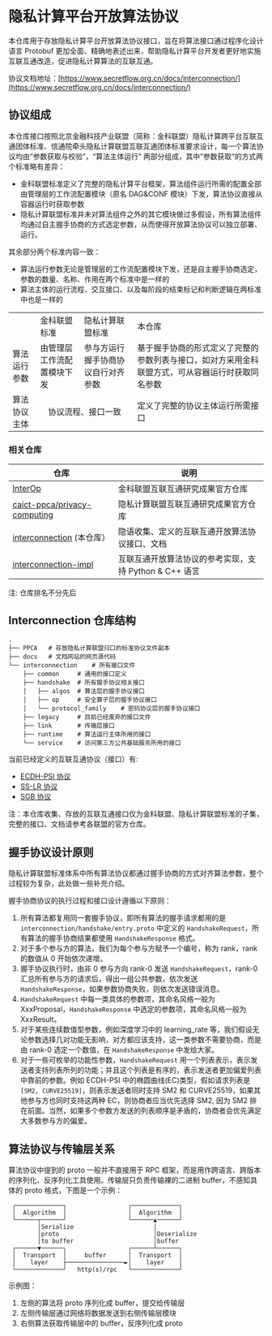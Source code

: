 # 隐私计算平台开放算法协议

本仓库用于存放隐私计算平台开放算法协议接口，旨在将算法接口通过程序化设计语言 Protobuf 更加全面、精确地表述出来，帮助隐私计算平台开发者更好地实施互联互通改造，促进隐私计算算法的互联互通。

协议文档地址：[https://www.secretflow.org.cn/docs/interconnection/](https://www.secretflow.org.cn/docs/interconnection/)

## 协议组成

本仓库接口按照北京金融科技产业联盟（简称：金科联盟）隐私计算跨平台互联互通团体标准、信通院牵头隐私计算联盟互联互通团体标准要求设计，每一个算法协议均由“参数获取与校验”，“算法主体运行” 两部分组成，其中”参数获取“的方式两个标准略有差异：

- 金科联盟标准定义了完整的隐私计算平台框架，算法组件运行所需的配置全部由管理层的工作流配置模块（原名 DAG&CONF 模块）下发，算法协议直接从容器运行时获取参数
- 隐私计算联盟标准并未对算法组件之外的其它模块做过多假设，所有算法组件均通过自主握手协商的方式选定参数，从而使得开放算法协议可以独立部署、运行。

其余部分两个标准内容一致：

- 算法运行参数无论是管理层的工作流配置模块下发，还是自主握手协商选定，参数的数量、名称、作用在两个标准中是一样的
- 算法主体的运行流程、交互接口、以及每阶段的结束标记和判断逻辑在两标准中也是一样的

<table>
    <tr>
        <td></td>
        <td>金科联盟标准</td>
        <td>隐私计算联盟标准</td>
        <td>本仓库</td>
    <tr>
    <tr>
        <td>算法运行参数</td>
        <td>由管理层工作流配置模块下发</td>
        <td>参与方运行握手协商协议自行对齐参数</td>
        <td>基于握手协商的形式定义了完整的参数列表与接口，如对方采用金科联盟方式，可从容器运行时获取同名参数</td>
    <tr>
    <tr>
        <td>算法协议主体</td>
        <td colspan="2" style="text-align: center;">协议流程、接口一致</td>
        <td>定义了完整的协议主体运行所需接口</td>
    <tr>
</table>

### 相关仓库

| 仓库                                                                              | 说明                                 |
|---------------------------------------------------------------------------------|------------------------------------|
| [InterOp](https://github.com/secretflow/interop)                                | 金科联盟互联互通研究成果官方仓库                   |
| [caict-ppca/privacy-computing](https://github.com/caict-ppca/privacy-computing) | 隐私计算联盟互联互通研究成果官方仓库                 |
| [interconnection](https://github.com/secretflow/interconnection) (本仓库）          | 隐语收集、定义的互联互通开放算法协议接口、文档            |
| [interconnection-impl](https://github.com/secretflow/interconnection-impl)      | 互联互通开放算法协议的参考实现，支持 Python & C++ 语言 |

注: 仓库排名不分先后

## Interconnection 仓库结构

```
.
├── PPCA   # 存放隐私计算联盟归口的标准协议文件副本
├── docs   # 文档网站的网页源代码
└── interconnection    # 所有接口文件
    ├── common     # 通用的接口定义
    ├── handshake  # 所有握手协议相关接口
    │   ├── algos  # 算法层的握手协议接口
    │   ├── op     # 安全算子层的握手协议接口
    │   └── protocol_family    # 密码协议层的握手协议接口
    ├── legacy     # 目前已经废弃的接口文件
    ├── link       # 传输层接口
    ├── runtime    # 算法运行主体所用的接口
    └── service    # 访问第三方公共基础服务所用的接口

```

当前已经定义的互联互通协议（接口）有:

- [ECDH-PSI 协议](./PPCA/open-protocols/ECDH-PSI.pdf)
- [SS-LR 协议](./PPCA/open-protocols/SS-LR.pdf)
- [SGB 协议](./PPCA/open-protocols/SGB.pdf)

注：本仓库收集、存放的互联互通接口仅为金科联盟、隐私计算联盟标准的子集，完整的接口、文档请参考各联盟的官方仓库。


## 握手协议设计原则

隐私计算联盟标准体系中所有算法协议都通过握手协商的方式对齐算法参数，整个过程较为复杂，此处做一些补充介绍。

握手协商协议的执行过程和接口设计遵循以下原则：

1. 所有算法都复用同一套握手协议，即所有算法的握手请求都用的是 `interconnection/handshake/entry.proto` 中定义的 `HandshakeRequest`，所有算法的握手协商结果都使用 `HandshakeResponse` 格式。
2. 对于多个参与方的算法，我们为每个参与方赋予一个编号，称为 rank，rank 的数值从 0 开始依次递增。
3. 握手协议执行时，由非 0 参与方向 rank-0 发送 `HandshakeRequest`，rank-0 汇总所有参与方的请求后，得出一组公共参数，依次发送 `HandshakeResponse`，如果参数协商失败，则依次发送错误消息。
4. `HandshakeRequest` 中每一类具体的参数项，其命名风格一般为 XxxProposal，`HandshakeResponse` 中选定的参数项，其命名风格一般为 XxxResult。
5. 对于某些连续数值型参数，例如深度学习中的 learning_rate 等，我们假设无论参数选择几对功能无影响，对方都应该支持，这一类参数不需要协商，而是由 rank-0 选定一个数值，在 `HandshakeResponse` 中发给大家。
6. 对于一些可枚举的功能性参数，`HandshakeRequest` 用一个列表表示，表示发送者支持列表所列的功能；并且这个列表是有序的，表示发送者更加偏爱列表中靠前的参数。例如 ECDH-PSI 中的椭圆曲线(EC)类型，假如请求列表是 `[SM2, CURVE25519]`，则表示发送者同时支持 SM2 和 CURVE25519，如果其他参与方也同时支持这两种 EC，则协商者应当优先选择 SM2, 因为 SM2 排在前面。当然，如果多个参数方发送的列表顺序是矛盾的，协商者会优先满足大多数参与方的偏爱。


## 算法协议与传输层关系

算法协议中提到的 proto 一般并不直接用于 RPC 框架，而是用作跨语言、跨版本的序列化、反序列化工具使用。传输层只负责传输裸的二进制 buffer，不感知具体的 proto 格式，下图是一个示例：

```
 ┌─────────────┐                 ┌─────────────┐
 │  Algorithm  │                 │  Algorithm  │
 └──────┬──────┘                 └──────▲──────┘
        │Serialize                      │
        │proto                          │Deserialize
        │to buffer                      │buffer
 ┌──────▼──────┐                 ┌──────┴──────┐
 │  Transport  │     buffer      │  Transport  │
 │    layer    ├────────────────►│    layer    │
 └─────────────┘   http(s)/rpc   └─────────────┘
```

示例图：

1. 左侧的算法将 proto 序列化成 buffer，提交给传输层
2. 左侧传输层通过网络将数据发送到右侧传输层模块
3. 右侧算法获取传输层中的 buffer，反序列化成 proto

